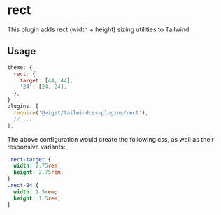 # rect

This plugin adds rect (width + height) sizing utilities to Tailwind.

## Usage

```js
theme: {
  rect: {
    target: [44, 44],
    '24': [24, 24],
  },
}
plugins: [
  require('@viget/tailwindcss-plugins/rect'),
  // ...
],
```

The above configuration would create the following css, as well as their responsive variants:

```css
.rect-target {
  width: 2.75rem;
  height: 2.75rem;
}
.rect-24 {
  width: 1.5rem;
  height: 1.5rem;
}
```
